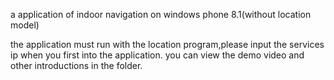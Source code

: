 a application of indoor navigation on windows phone 8.1(without location model)

the application must run with the location program,please input the services ip when you first into the application. you can view the demo video and other introductions in the folder.
